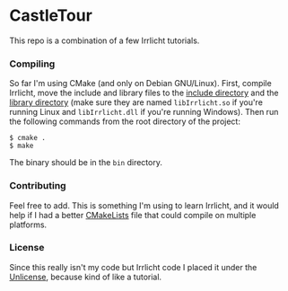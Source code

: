 CastleTour
==========

This repo is a combination of a few Irrlicht tutorials.

### Compiling
So far I'm using CMake (and only on Debian GNU/Linux). First, compile Irrlicht, move the include and library files to the [include directory](/include) and the [library directory](/libs) (make sure they are named ```libIrrlicht.so``` if you're running Linux and ```libIrrlicht.dll``` if you're running Windows). Then run the following commands from the root directory of the project:
```
$ cmake .
$ make
```
The binary should be in the ```bin``` directory.

### Contributing
Feel free to add. This is something I'm using to learn Irrlicht, and it would help if I had a better [CMakeLists](/CMakeLists.txt) file that could compile on multiple platforms.

### License
Since this really isn't my code but Irrlicht code I placed it under the [Unlicense](/LICENSE), because kind of like a tutorial.
